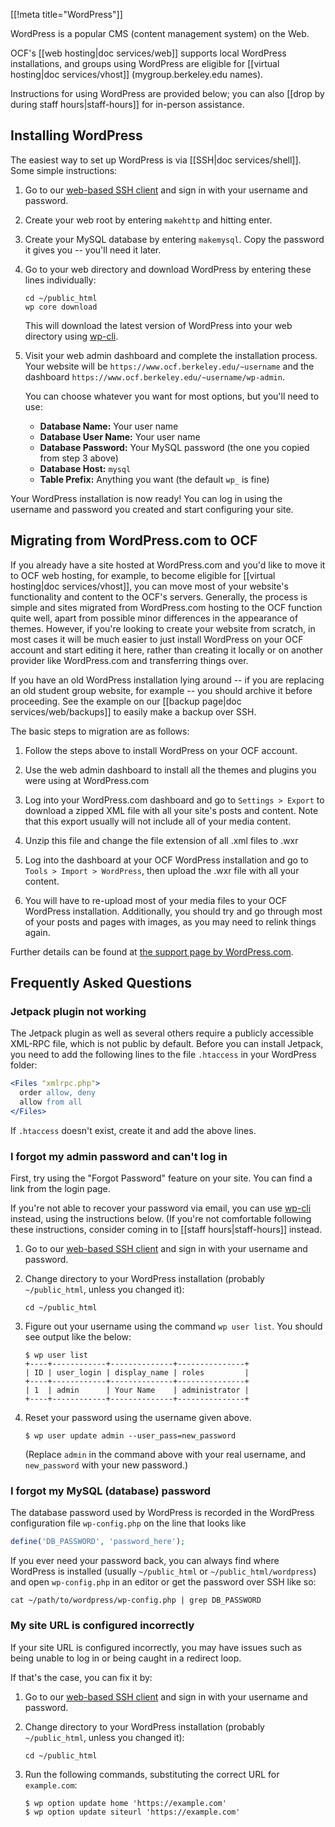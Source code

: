 [[!meta title="WordPress"]]

WordPress is a popular CMS (content management system) on the Web.

OCF's [[web hosting|doc services/web]] supports local WordPress installations,
and groups using WordPress are eligible for [[virtual hosting|doc
services/vhost]] (mygroup.berkeley.edu names).

Instructions for using WordPress are provided below; you can also [[drop by
during staff hours|staff-hours]] for in-person assistance.


## Installing WordPress

The easiest way to set up WordPress is via [[SSH|doc services/shell]]. Some
simple instructions:

1. Go to our [web-based SSH client](https://ssh.ocf.berkeley.edu/) and sign in
   with your username and password.

2. Create your web root by entering `makehttp` and hitting enter.

3. Create your MySQL database by entering `makemysql`. Copy the password it
   gives you -- you'll need it later.

4. Go to your web directory and download WordPress by entering these lines
   individually:

   ```shell
   cd ~/public_html
   wp core download
   ```

   This will download the latest version of WordPress into your web directory
   using [wp-cli](http://wp-cli.org/).

5. Visit your web admin dashboard and complete the installation process. Your
   website will be `https://www.ocf.berkeley.edu/~username` and the dashboard
   `https://www.ocf.berkeley.edu/~username/wp-admin`.

   You can choose whatever you want for most options, but you'll need to use:

   * **Database Name:** Your user name
   * **Database User Name:** Your user name
   * **Database Password:** Your MySQL password (the one you copied from step 3
     above)
   * **Database Host:** `mysql`
   * **Table Prefix:** Anything you want (the default `wp_` is fine)

Your WordPress installation is now ready! You can log in using the username and
password you created and start configuring your site.


## Migrating from WordPress.com to OCF

If you already have a site hosted at WordPress.com and you'd like to move it to
OCF web hosting, for example, to become eligible for [[virtual hosting|doc
services/vhost]], you can move most of your website's functionality and content
to the OCF's servers. Generally, the process is simple and sites migrated from
WordPress.com hosting to the OCF function quite well, apart from possible minor
differences in the appearance of themes. However, if you're looking to create
your website from scratch, in most cases it will be much easier to just install
WordPress on your OCF account and start editing it here, rather than creating
it locally or on another provider like WordPress.com and transferring things
over.

If you have an old WordPress installation lying around -- if you are replacing
an old student group website, for example -- you should archive it before
proceeding. See the example on our [[backup page|doc services/web/backups]] to
easily make a backup over SSH.

The basic steps to migration are as follows:

1. Follow the steps above to install WordPress on your OCF account.

2. Use the web admin dashboard to install all the themes and plugins you were
   using at WordPress.com

3. Log into your WordPress.com dashboard and go to `Settings > Export` to
   download a zipped XML file with all your site's posts and content. Note that
   this export usually will not include all of your media content.

4. Unzip this file and change the file extension of all .xml files to .wxr

5. Log into the dashboard at your OCF WordPress installation and go to `Tools >
   Import > WordPress`, then upload the .wxr file with all your content.

6. You will have to re-upload most of your media files to your OCF WordPress
   installation. Additionally, you should try and go through most of your posts
   and pages with images, as you may need to relink things again.

Further details can be found at [the support page by WordPress.com][1].

[1]: https://en.support.wordpress.com/moving-to-a-self-hosted-wordpress-site/


## Frequently Asked Questions

### Jetpack plugin not working

The Jetpack plugin as well as several others require a publicly accessible
XML-RPC file, which is not public by default. Before you can install Jetpack,
you need to add the following lines to the file `.htaccess` in your WordPress
folder:

```apache
<Files "xmlrpc.php">
  order allow, deny
  allow from all
</Files>
```

If `.htaccess` doesn't exist, create it and add the above lines.


### I forgot my admin password and can't log in

First, try using the "Forgot Password" feature on your site. You can find a
link from the login page.

If you're not able to recover your password via email, you can use
[wp-cli][wp-cli] instead, using the instructions below. (If you're not
comfortable following these instructions, consider coming in to [[staff
hours|staff-hours]] instead.


1. Go to our [web-based SSH client](https://ssh.ocf.berkeley.edu/) and sign in
   with your username and password.

2. Change directory to your WordPress installation (probably `~/public_html`,
   unless you changed it):

   ```shell
   cd ~/public_html
   ```

3. Figure out your username using the command `wp user list`. You should see
   output like the below:

   ```shell
   $ wp user list
   +----+------------+--------------+---------------+
   | ID | user_login | display_name | roles         |
   +----+------------+--------------+---------------+
   | 1  | admin      | Your Name    | administrator |
   +----+------------+--------------+---------------+
   ```

4. Reset your password using the username given above.

   ```
   $ wp user update admin --user_pass=new_password
   ```

   (Replace `admin` in the command above with your real username, and
   `new_password` with your new password.)


### I forgot my MySQL (database) password

The database password used by WordPress is recorded in the WordPress
configuration file `wp-config.php` on the line that looks like

```php
define('DB_PASSWORD', 'password_here');
```

If you ever need your password back, you can always find where WordPress is
installed (usually `~/public_html` or `~/public_html/wordpress`) and open
`wp-config.php` in an editor or get the password over SSH like so:

```shell
cat ~/path/to/wordpress/wp-config.php | grep DB_PASSWORD
```


### My site URL is configured incorrectly

If your site URL is configured incorrectly, you may have issues such as being
unable to log in or being caught in a redirect loop.

If that's the case, you can fix it by:

1. Go to our [web-based SSH client](https://ssh.ocf.berkeley.edu/) and sign in
   with your username and password.

2. Change directory to your WordPress installation (probably `~/public_html`,
   unless you changed it):

   ```shell
   cd ~/public_html
   ```

3. Run the following commands, substituting the correct URL for `example.com`:

   ```shell
   $ wp option update home 'https://example.com'
   $ wp option update siteurl 'https://example.com'
   ```


[wp-cli]: http://wp-cli.org/
